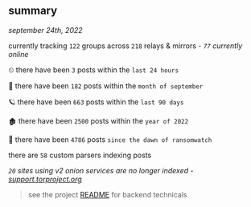 
## summary
_september 24th, 2022_

currently tracking `122` groups across `218` relays & mirrors - _`77` currently online_

⏲ there have been `3` posts within the `last 24 hours`

🦈 there have been `182` posts within the `month of september`

🪐 there have been `663` posts within the `last 90 days`

🏚 there have been `2500` posts within the `year of 2022`

🦕 there have been `4786` posts `since the dawn of ransomwatch`

there are `58` custom parsers indexing posts

_`20` sites using v2 onion services are no longer indexed - [support.torproject.org](https://support.torproject.org/onionservices/v2-deprecation/)_

> see the project [README](https://github.com/joshhighet/ransomwatch#ransomwatch--) for backend technicals
